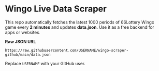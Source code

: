 # Wingo Live Data Scraper

This repo automatically fetches the latest 1000 periods of 66Lottery Wingo game every **2 minutes**
and updates **data.json**. Use it as a free backend for apps or websites.

**Raw JSON URL**

```
https://raw.githubusercontent.com/USERNAME/wingo-scraper-github/main/data.json
```

Replace `USERNAME` with your GitHub user.
